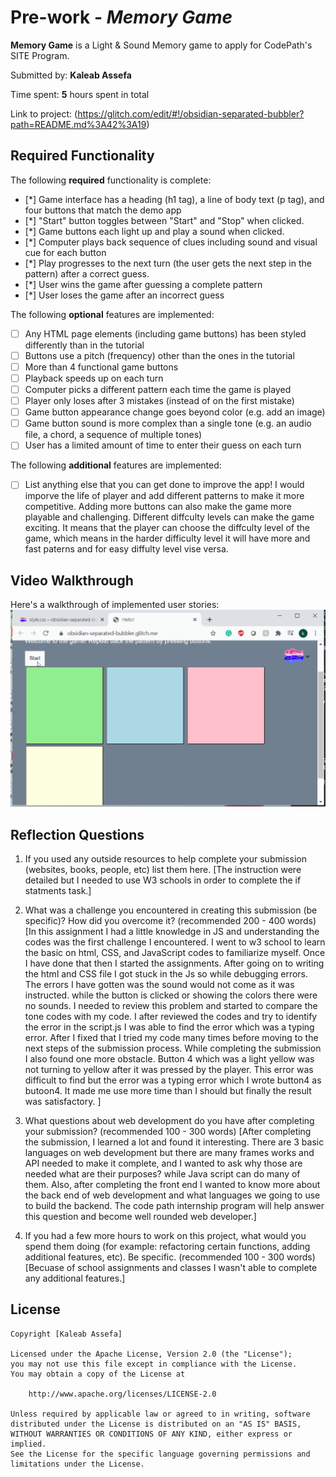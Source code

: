 # Pre-work - *Memory Game*

**Memory Game** is a Light & Sound Memory game to apply for CodePath's SITE Program. 

Submitted by: **Kaleab Assefa**

Time spent: **5** hours spent in total

Link to project: (https://glitch.com/edit/#!/obsidian-separated-bubbler?path=README.md%3A42%3A19)

## Required Functionality

The following **required** functionality is complete:

* [*] Game interface has a heading (h1 tag), a line of body text (p tag), and four buttons that match the demo app
* [*] "Start" button toggles between "Start" and "Stop" when clicked. 
* [*] Game buttons each light up and play a sound when clicked. 
* [*] Computer plays back sequence of clues including sound and visual cue for each button
* [*] Play progresses to the next turn (the user gets the next step in the pattern) after a correct guess. 
* [*] User wins the game after guessing a complete pattern
* [*] User loses the game after an incorrect guess

The following **optional** features are implemented:

* [ ] Any HTML page elements (including game buttons) has been styled differently than in the tutorial
* [ ] Buttons use a pitch (frequency) other than the ones in the tutorial
* [ ] More than 4 functional game buttons
* [ ] Playback speeds up on each turn
* [ ] Computer picks a different pattern each time the game is played
* [ ] Player only loses after 3 mistakes (instead of on the first mistake)
* [ ] Game button appearance change goes beyond color (e.g. add an image)
* [ ] Game button sound is more complex than a single tone (e.g. an audio file, a chord, a sequence of multiple tones)
* [ ] User has a limited amount of time to enter their guess on each turn

The following **additional** features are implemented:

- [ ] List anything else that you can get done to improve the app!
I would imporve the life of player and add different patterns to make it more competitive. Adding more buttons can also make the game more playable and challenging. Different diffculty levels can make the game exciting. It means that the player can choose the diffculty level of the game, which means in the harder difficulty level it will have more and fast paterns and for easy diffulty level vise versa.
## Video Walkthrough

Here's a walkthrough of implemented user stories:
![](Walkthrough.gif)


## Reflection Questions
1. If you used any outside resources to help complete your submission (websites, books, people, etc) list them here. 
[The instruction were detailed but I needed to use W3 schools in order to complete the if statments task.]

2. What was a challenge you encountered in creating this submission (be specific)? How did you overcome it? (recommended 200 - 400 words) 
[In this assignment I had a little knowledge in JS and understanding the codes was the first challenge I encountered. I went to w3 school to learn the basic on html, CSS, and JavaScript codes to familiarize myself. Once I have done that then I started the assignments. After going on to writing the html and CSS file I got stuck in the Js so while debugging errors. The errors I have gotten was the sound would not come as it was instructed. while the button is clicked or showing the colors there were no sounds. I needed to review this problem and started to compare the tone codes with my code. I after reviewed the codes and try to identify the error in the script.js I was able to find the error which was a typing error. After I fixed that I tried my code many times before moving to the next steps of the submission process. While completing the submission I also found one more obstacle. Button 4 which was a light yellow was not turning to yellow after it was pressed by the player. This error was difficult to find but the error was a typing error which I wrote button4 as butoon4. It made me use more time than I should but finally the result was satisfactory. ]

3. What questions about web development do you have after completing your submission? (recommended 100 - 300 words) 
[After completing the submission, I learned a lot and found it interesting. There are 3 basic languages on web development but there are many frames works and API needed to make it complete, and I wanted to ask why those are needed what are their purposes? while Java script can do many of them. Also, after completing the front end I wanted to know more about the back end of web development and what languages we going to use to build the backend. The code path internship program will help answer this question and become well rounded web developer.]

4. If you had a few more hours to work on this project, what would you spend them doing (for example: refactoring certain functions, adding additional features, etc). Be specific. (recommended 100 - 300 words) 
[Becuase of school assignments and classes I wasn't able to complete any additional features.]



## License

    Copyright [Kaleab Assefa]

    Licensed under the Apache License, Version 2.0 (the "License");
    you may not use this file except in compliance with the License.
    You may obtain a copy of the License at

        http://www.apache.org/licenses/LICENSE-2.0

    Unless required by applicable law or agreed to in writing, software
    distributed under the License is distributed on an "AS IS" BASIS,
    WITHOUT WARRANTIES OR CONDITIONS OF ANY KIND, either express or implied.
    See the License for the specific language governing permissions and
    limitations under the License.
